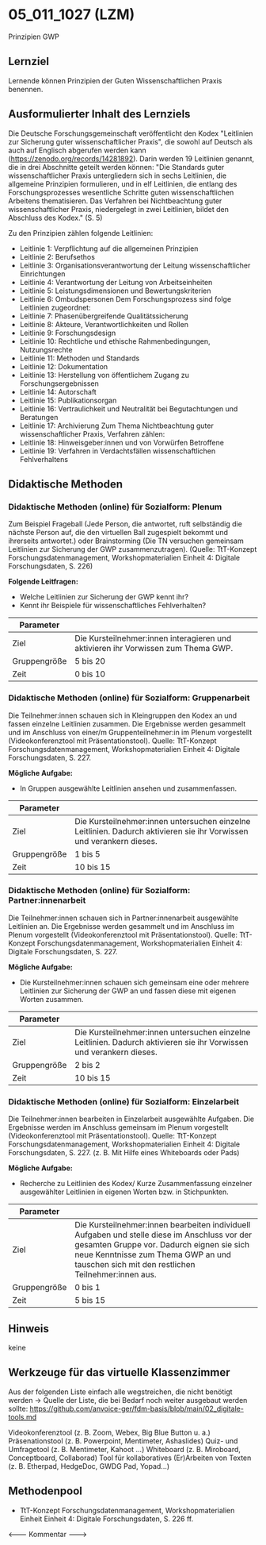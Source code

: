<!--
author: Paul Walter
email: paul.walter@fh-potsdam.de
version:  v1
language: DE
icon:     
link:     
comment:  OER.net FDM-Basiskurs
-->

# 05_011_1027 (LZM)

Prinzipien GWP

## Lernziel

Lernende können Prinzipien der Guten Wissenschaftlichen Praxis benennen.

## Ausformulierter Inhalt des Lernziels

Die Deutsche Forschungsgemeinschaft veröffentlicht den Kodex "Leitlinien zur Sicherung guter wissenschaftlicher Praxis", die sowohl auf Deutsch als auch auf Englisch abgerufen werden kann (https://zenodo.org/records/14281892).
Darin werden 19 Leitlinien genannt, die in drei Abschnitte geteilt werden können:
"Die Standards guter wissenschaftlicher Praxis untergliedern sich in sechs Leitlinien, die allgemeine Prinzipien formulieren, und in elf Leitlinien, die entlang des Forschungsprozesses wesentliche Schritte guten wissenschaftlichen Arbeitens thematisieren. Das Verfahren bei Nichtbeachtung guter wissenschaftlicher Praxis, niedergelegt in zwei Leitlinien, bildet den Abschluss des Kodex." (S. 5)

Zu den Prinzipien zählen folgende Leitlinien:
- Leitlinie 1: Verpflichtung auf die allgemeinen Prinzipien
- Leitlinie 2: Berufsethos
- Leitlinie 3: Organisationsverantwortung der Leitung wissenschaftlicher Einrichtungen
- Leitlinie 4: Verantwortung der Leitung von Arbeitseinheiten
- Leitlinie 5: Leistungsdimensionen und Bewertungskriterien
- Leitlinie 6: Ombudspersonen
Dem Forschungsprozess sind folge Leitlinien zugeordnet:
- Leitlinie 7: Phasenübergreifende Qualitätssicherung
- Leitlinie 8: Akteure, Verantwortlichkeiten und Rollen
- Leitlinie 9: Forschungsdesign
- Leitlinie 10: Rechtliche und ethische Rahmenbedingungen, Nutzungsrechte
- Leitlinie 11: Methoden und Standards
- Leitlinie 12: Dokumentation
- Leitlinie 13: Herstellung von öffentlichem Zugang zu Forschungsergebnissen
- Leitlinie 14: Autorschaft
- Leitlinie 15: Publikationsorgan
- Leitlinie 16: Vertraulichkeit und Neutralität bei Begutachtungen und Beratungen
- Leitlinie 17: Archivierung
Zum Thema Nichtbeachtung guter wissenschaftlicher Praxis, Verfahren zählen:
- Leitlinie 18: Hinweisgeber:innen und von Vorwürfen Betroffene
- Leitlinie 19: Verfahren in Verdachtsfällen wissenschaftlichen Fehlverhaltens


## Didaktische Methoden

### Didaktische Methoden (online) für Sozialform: Plenum

Zum Beispiel Frageball (Jede Person, die antwortet, ruft selbständig die nächste Person auf, die den virtuellen Ball zugespielt bekommt und ihrerseits antwortet.) oder Brainstorming (Die TN versuchen gemeinsam Leitlinien zur Sicherung der GWP zusammenzutragen). 
(Quelle: TtT-Konzept Forschungsdatenmanagement, Workshopmaterialien Einheit 4: Digitale Forschungsdaten, S. 226)

**Folgende Leitfragen:** 
- Welche Leitlinien zur Sicherung der GWP kennt ihr?
- Kennt ihr Beispiele für wissenschaftliches Fehlverhalten?


| Parameter        |          |
| ------------     | -------- |
| Ziel             | Die Kursteilnehmer:innen interagieren und aktivieren ihr Vorwissen zum Thema GWP. |
| Gruppengröße     | 5 bis 20 |
| Zeit             | 0 bis 10 |


### Didaktische Methoden (online) für Sozialform: Gruppenarbeit

Die Teilnehmer:innen schauen sich in Kleingruppen den Kodex an und fassen einzelne Leitlinien zusammen. Die Ergebnisse werden gesammelt und im Anschluss von einer/m Gruppenteilnehmer:in im Plenum vorgestellt (Videokonferenztool mit Präsentationstool). Quelle: TtT-Konzept Forschungsdatenmanagement, Workshopmaterialien Einheit 4: Digitale Forschungsdaten, S. 227.

**Mögliche Aufgabe:**
- In Gruppen ausgewählte Leitlinien ansehen und zusammenfassen.

| Parameter        |          |
| ------------     | -------- |
| Ziel             | Die Kursteilnehmer:innen untersuchen einzelne Leitlinien. Dadurch aktivieren sie ihr Vorwissen und verankern dieses. |
| Gruppengröße     | 1 bis 5 |
| Zeit             | 10 bis 15 |


### Didaktische Methoden (online) für Sozialform: Partner:innenarbeit

Die Teilnehmer:innen schauen sich in Partner:innenarbeit ausgewählte Leitlinien an. Die Ergebnisse werden gesammelt und im Anschluss im Plenum vorgestellt (Videokonferenztool mit Präsentationstool). Quelle: TtT-Konzept Forschungsdatenmanagement, Workshopmaterialien Einheit 4: Digitale Forschungsdaten, S. 227.

**Mögliche Aufgabe:**
- Die Kursteilnehmer:innen schauen sich gemeinsam eine oder mehrere Leitlinien zur Sicherung der GWP an und fassen diese mit eigenen Worten zusammen.
	

| Parameter        |          |
| ------------     | -------- |
| Ziel             | Die Kursteilnehmer:innen untersuchen einzelne Leitlinien. Dadurch aktivieren sie ihr Vorwissen und verankern dieses. |
| Gruppengröße     | 2 bis 2 |
| Zeit             | 10 bis 15 |


### Didaktische Methoden (online) für Sozialform: Einzelarbeit

Die Teilnehmer:innen bearbeiten in Einzelarbeit ausgewählte Aufgaben. Die Ergebnisse werden im Anschluss gemeinsam im Plenum vorgestellt (Videokonferenztool mit Präsentationstool). Quelle: TtT-Konzept Forschungsdatenmanagement, Workshopmaterialien Einheit 4: Digitale Forschungsdaten, S. 227.
(z. B. Mit Hilfe eines Whiteboards oder Pads)

**Mögliche Aufgabe:**
- Recherche zu Leitlinien des Kodex/ Kurze Zusammenfassung einzelner ausgewählter Leitlinien in eigenen Worten bzw. in Stichpunkten.

| Parameter        |          |
| ------------     | -------- |
| Ziel             | Die Kursteilnehmer:innen bearbeiten individuell Aufgaben und stelle diese im Anschluss vor der gesamten Gruppe vor. Dadurch eignen sie sich neue Kenntnisse zum Thema GWP an und tauschen sich mit den restlichen Teilnehmer:innen aus. |
| Gruppengröße     | 0 bis 1 |
| Zeit             | 5 bis 15 |


## Hinweis
keine


## Werkzeuge für das virtuelle Klassenzimmer

Aus der folgenden Liste einfach alle wegstreichen, die nicht benötigt werden -> Quelle der Liste, die bei Bedarf noch weiter ausgebaut werden sollte: https://github.com/anvoice-ger/fdm-basis/blob/main/02_digitale-tools.md

Videokonferenztool (z. B. Zoom, Webex, Big Blue Button u. a.)
Präsenationstool (z. B. Powerpoint, Mentimeter, Ashaslides)
Quiz- und Umfragetool (z. B. Mentimeter, Kahoot ...)
Whiteboard (z. B. Miroboard, Conceptboard, Collaborad)
Tool für kollaboratives (Er)Arbeiten von Texten (z. B. Etherpad, HedgeDoc, GWDG Pad, Yopad...)

## Methodenpool

- TtT-Konzept Forschungsdatenmanagement, Workshopmaterialien Einheit Einheit 4: Digitale Forschungsdaten, S. 226 ff.

<--- Kommentar --->

